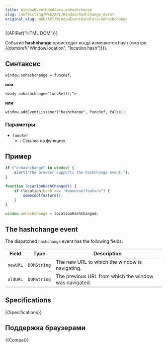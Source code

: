 ```yaml
---
title: WindowEventHandlers.onhashchange
slug: conflicting/Web/API/Window/hashchange_event
original_slug: Web/API/WindowEventHandlers/onhashchange
---
```


{{APIRef("HTML DOM")}}

Событие **hashchange** происходит когда изменяется hash (смотри {{domxref("Window.location", "location.hash")}}).

## Синтаксис

```
window.onhashchange = funcRef;
```

**или**

```
<body onhashchange="funcRef();">
```

**или**

```
window.addEventListener("hashchange", funcRef, false);
```

### Параметры

- `funcRef`
  - : Ссылка на функцию.

## Пример

```js
if ("onhashchange" in window) {
    alert("The browser supports the hashchange event!");
}

function locationHashChanged() {
    if (location.hash === "#somecoolfeature") {
        somecoolfeature();
    }
}

window.onhashchange = locationHashChanged;
```

## The hashchange event

The dispatched `hashchange` event has the following fields:

| Field    | Type        | Description                                           |
| -------- | ----------- | ----------------------------------------------------- |
| `newURL` | `DOMString` | The new URL to which the window is navigating.        |
| `oldURL` | `DOMString` | The previous URL from which the window was navigated. |

## Specifications

{{Specifications}}

## Поддержка браузерами

{{Compat}}
